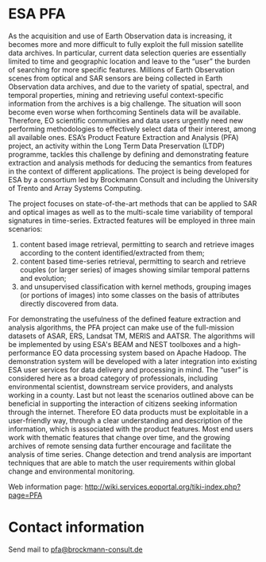 ESA PFA
=======

As the acquisition and use of Earth Observation data is increasing, it becomes more and more difficult to fully exploit the full mission satellite data archives. In particular, current data selection queries are essentially limited to time and geographic location and leave to the “user” the burden of searching for more specific features. 
Millions of Earth Observation scenes from optical and SAR sensors are being collected in Earth Observation data archives, and due to the variety of spatial, spectral, and temporal properties, mining and retrieving useful context-specific information from the archives is a big challenge. The situation will soon become even worse when forthcoming Sentinels data will be available. Therefore, EO scientific communities and data users urgently need new performing methodologies to effectively select data of their interest, among all available ones.
ESA’s Product Feature Extraction and Analysis (PFA) project, an activity within the Long Term Data Preservation (LTDP) programme, tackles this challenge by defining and demonstrating feature extraction and analysis methods for deducing the semantics from features in the context of different applications.
The project is being developed for ESA by a consortium led by Brockmann Consult and including the University of Trento and Array Systems Computing.

The project focuses on state-of-the-art methods that can be applied to SAR and optical images as well as to the multi-scale time variability of temporal signatures in time-series. Extracted features will be employed in three main scenarios: 
1.  content based image retrieval, permitting to search and retrieve images according to the content identified/extracted from them;
2.	content based time-series retrieval, permitting to search and retrieve couples (or larger series) of images showing similar temporal patterns and evolution;
3.	and unsupervised classification with kernel methods, grouping images (or portions of images) into some classes on the basis of attributes directly discovered from data.

For demonstrating the usefulness of the defined feature extraction and analysis algorithms, the PFA project can make use of the full-mission datasets of ASAR, ERS, Landsat TM, MERIS and AATSR. The algorithms will be implemented by using ESA's BEAM and NEST toolboxes and a high-performance EO data processing system based on Apache Hadoop. The demonstration system will be developed with a later integration into existing ESA user services for data delivery and processing in mind.
The “user” is considered here as a broad category of professionals, including environmental scientist, downstream service providers, and analysts working in a county. Last but not least the scenarios outlined above can be beneficial in supporting the interaction of citizens seeking information through the internet. Therefore EO data products must be exploitable in a user-friendly way, through a clear understanding and description of the information, which is associated with the product features. Most end users work with thematic features that change over time, and the growing archives of remote sensing data further encourage and facilitate the analysis of time series. Change detection and trend analysis are important techniques that are able to match the user requirements within global change and environmental monitoring.

Web information page: http://wiki.services.eoportal.org/tiki-index.php?page=PFA


Contact information
===================

Send mail to pfa@brockmann-consult.de
